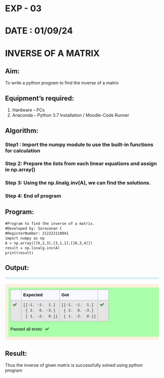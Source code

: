 # EXP - 03
# DATE : 01/09/24
# INVERSE OF A MATRIX
## Aim:
To write a python program to find the inverse of a matrix
## Equipment’s required:
1. 	Hardware – PCs
2. 	Anaconda – Python 3.7 Installation / Moodle-Code Runner
## Algorithm:
### Step1 : Import the numpy module to use the built-in functions for calculation
### Step 2: Prepare the lists from each linear equations and assign in np.array()

### Step 3: Using the np.linalg.inv(A), we can find the solutions.
### Step 4: End of program

## Program:
```
#Program to find the inverse of a matrix.
#Developed by: Saravanan C
#RegisterNumber: 212222110041
import numpy as np
A = np.array([[6,2,3],[3,1,1],[10,3,4]])
result = np.linalg.inv(A)
print(result)
```

## Output:

![Output](/image3.jpg)

## Result:
Thus the inverse of given matrix is successfully solved using python program

